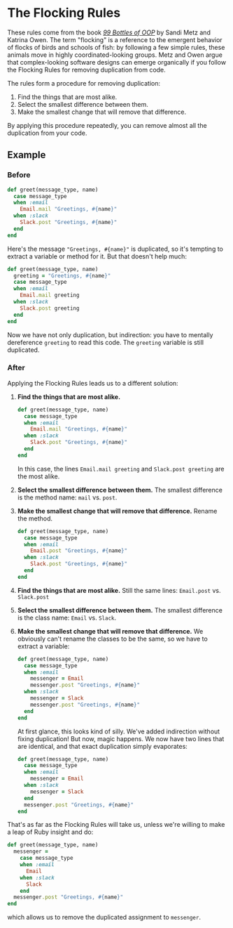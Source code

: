# The Flocking Rules

These rules come from the book [_99 Bottles of
OOP_](https://www.sandimetz.com/99bottles) by Sandi Metz and Katrina Owen.
The term "flocking" is a reference to the emergent behavior of flocks of birds
and schools of fish: by following a few simple rules, these animals move in highly
coordinated-looking groups. Metz and Owen argue that complex-looking software designs
can emerge organically if you follow the Flocking Rules for removing duplication from
code.

The rules form a procedure for removing duplication:

1. Find the things that are most alike.
2. Select the smallest difference between them.
3. Make the smallest change that will remove that difference.

By applying this procedure repeatedly, you can remove almost all the duplication
from your code.

## Example

### Before

```ruby
def greet(message_type, name)
  case message_type
  when :email
    Email.mail "Greetings, #{name}"
  when :slack
    Slack.post "Greetings, #{name}"
  end
end
```

Here's the message `"Greetings, #{name}"` is duplicated, so it's tempting to extract a variable
or method for it. But that doesn't help much:


```ruby
def greet(message_type, name)
  greeting = "Greetings, #{name}"
  case message_type
  when :email
    Email.mail greeting
  when :slack
    Slack.post greeting
  end
end
```

Now we have not only duplication, but indirection: you have to mentally dereference `greeting` to
read this code. The `greeting` variable is still duplicated.

### After

Applying the Flocking Rules leads us to a different solution:

1. **Find the things that are most alike.**
    ```ruby
    def greet(message_type, name)
      case message_type
      when :email
        Email.mail "Greetings, #{name}"
      when :slack
        Slack.post "Greetings, #{name}"
      end
    end
    ```
    In this case, the lines `Email.mail greeting` and `Slack.post greeting` are
    the most alike.

1. **Select the smallest difference between them.**
    The smallest difference is the method name: `mail` vs. `post`.

1. **Make the smallest change that will remove that difference.**
    Rename the method.
    ```ruby
    def greet(message_type, name)
      case message_type
      when :email
        Email.post "Greetings, #{name}"
      when :slack
        Slack.post "Greetings, #{name}"
      end
    end
    ```

1. **Find the things that are most alike.**
    Still the same lines: `Email.post` vs. `Slack.post`

2. **Select the smallest difference between them.**
    The smallest difference is the class name: `Email` vs. `Slack`.

3. **Make the smallest change that will remove that difference.**
    We obviously can't rename the classes to be the same, so we
    have to extract a variable:
    ```ruby
    def greet(message_type, name)
      case message_type
      when :email
        messenger = Email
        messenger.post "Greetings, #{name}"
      when :slack
        messenger = Slack
        messenger.post "Greetings, #{name}"
      end
    end
    ```
    At first glance, this looks kind of silly. We've added indirection without
    fixing duplication! But now, magic happens. We now have two lines that
    are identical, and that exact duplication simply evaporates:
    ```ruby
    def greet(message_type, name)
      case message_type
      when :email
        messenger = Email
      when :slack
        messenger = Slack
      end
      messenger.post "Greetings, #{name}"
    end
    ```

That's as far as the Flocking Rules will take us, unless we're willing to make a leap of
Ruby insight and do:

```ruby
def greet(message_type, name)
  messenger =
    case message_type
    when :email
      Email
    when :slack
      Slack
    end
  messenger.post "Greetings, #{name}"
end
```

which allows us to remove the duplicated assignment to `messenger`.
